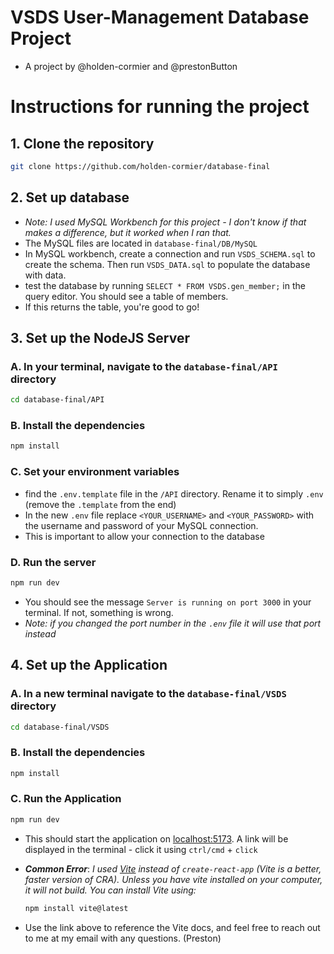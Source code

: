 # VSDS User-Management Database Project
  - A project by @holden-cormier and @prestonButton

# Instructions for running the project

## 1. Clone the repository

```bash
git clone https://github.com/holden-cormier/database-final
```

## 2. Set up database
 - *Note: I used MySQL Workbench for this project - I don't know if that makes a difference, but it worked when I ran that.*
 - The MySQL files are located in `database-final/DB/MySQL`
 - In MySQL workbench, create a connection and run `VSDS_SCHEMA.sql` to create the schema. Then run `VSDS_DATA.sql` to populate the database with data.
 - test the database by running `SELECT * FROM VSDS.gen_member;` in the query editor. You should see a table of members.
 - If this returns the table, you're good to go!

## 3. Set up the NodeJS Server

### **A**. In your terminal, navigate to the `database-final/API` directory

```bash
cd database-final/API
```
### **B**. Install the dependencies

```bash
npm install
```
### **C**. Set your environment variables
  - find the `.env.template` file in the `/API` directory. Rename it to simply `.env` (remove the `.template` from the end)
  - In the new `.env` file replace `<YOUR_USERNAME>` and `<YOUR_PASSWORD>` with the username and password of your MySQL connection.
  - This is important to allow your connection to the database

### **D**. Run the server

```bash
npm run dev
```
  - You should see the message `Server is running on port 3000` in your terminal. If not, something is wrong. 
  - *Note: if you changed the port number in the `.env` file it will use that port instead*

## 4. Set up the Application

### **A**. In a new terminal navigate to the `database-final/VSDS` directory

```bash
cd database-final/VSDS
```

### **B**. Install the dependencies

```bash
npm install
```

### **C**. Run the Application

```bash
npm run dev
```

- This should start the application on [localhost:5173](http://localhost:5173). A link will be displayed in the terminal - click it using `ctrl/cmd` + `click`

- ***Common Error***: *I used [Vite](https://v3.vitejs.dev/guide/) instead of `create-react-app` (Vite is a better, faster version of CRA). Unless you have vite installed on your computer, it will not build. You can install Vite using:*

  ```bash
  npm install vite@latest
  ```
- Use the link above to reference the Vite docs, and feel free to reach out to me at my email with any questions. (Preston)
